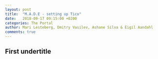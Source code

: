 ```yaml
---
layout: post
title:  "M.A.D.E - setting up Tico"
date:   2018-09-17 09:15:00 +0200
categories: The Portal
author: Mari Lesteberg, Dmitry Vasilev, Ashane Silva & Eigil Aandahl
comments: true
---
```


<figure>
  <!-- Picture of Tico box -->
</figure>

## First undertitle

<!-- This text is just a comment in the source html.
some notes:
should maybe have a quick rundown on the practical set-up referencing what was done last week as well.
  Illustrations of set-up
How it's supposed to work.
results and issues: important to note the huge improvement in audio quality with tico and that we used it so send our mixes through the portal.
Still needing some work, a bit unstable (hopefully working throughout next week)
-->
